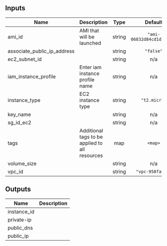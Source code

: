 ## Inputs

| Name | Description | Type | Default | Required |
|------|-------------|:----:|:-----:|:-----:|
| ami\_id | AMI that will be launched | string | `"ami-06832d84cd1dbb448"` | no |
| associate\_public\_ip\_address |  | string | `"false"` | no |
| ec2\_subnet\_id |  | string | n/a | yes |
| iam\_instance\_profile | Enter iam instance profile name | string | n/a | yes |
| instance\_type | EC2 instance type | string | `"t2.micro"` | no |
| key\_name |  | string | n/a | yes |
| sg\_id\_ec2 |  | string | n/a | yes |
| tags | Additional tags to be applied to all resources | map | `<map>` | no |
| volume\_size |  | string | n/a | yes |
| vpc\_id |  | string | `"vpc-958fa0fd"` | no |

## Outputs

| Name | Description |
|------|-------------|
| instance\_id |  |
| private-ip |  |
| public\_dns |  |
| public\_ip |  |